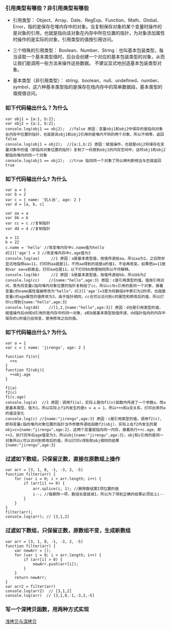 ### 引用类型有哪些？非引用类型有哪些
- 引用类型：
Object、Array、Date、RegExp、Function、Math、Global、Error，指的是保存在堆内存中的对象。当复制保存对象的某个变量时操作的是对象的引用，也就是指向该对象在内存中所在位置的指针，为对象添加属性时操作的是实际的对象，引用类型的值按引用访问。

- 三个特殊的引用类型：
Boolean、Number、String：也叫基本包装类型，每当读取一个基本类型值时，后台会创建一个对应的基本包装类型的对象，从而让我们能调用一些方法来操作这些数据。
不建议显式地创造基本包装类型对象。

- 基本类型（非引用类型）：
string、boolean、null、undefined、number、symbol，这六种基本类型指的是保存在栈内存中的简单数据段，基本类型的值按值访问。

### 如下代码输出什么？为什么
```
var obj1 = {a:1, b:2};
var obj2 = {a:1, b:2};
console.log(obj1 == obj2);  //false 原因：变量obj1和obj2中保存的是指向对象在内存中位置的指针，也就是说obj1和obj2引用的是堆内不同的两个对象，所以不相等，返回false
console.log(obj1 = obj2);  //{a:1,b:2} 原因：赋值操作，也就是obj2将储存在变量对象中的值（即指向对象位置的指针）复制了一份放到obj1的内存空间中，这时obj1和obj2都指向堆内的同一个对象
console.log(obj1 == obj2);  //true 指向同一个对象了所以再判断相当与否就返回true
```

### 如下代码输出什么? 为什么
```
var a = 1
var b = 2
var c = { name: '饥人谷', age: 2 }
var d = [a, b, c]

var aa = a
var bb = b
var cc = c //复制指针
var dd = d //复制指针

a = 11
b = 22
c.name = 'hello' //改变堆内存中c.name值为hello
d[2]['age'] = 3 //改变堆内存中c.age值为3
console.log(aa)     //1 原因：a是基本类型值，按值传递给aa，所以aa为1，之后除非显式地指明aa=11，打印的aa就是11，不然aa得到的就是a的值1，不会再改变。如果把a=11放到var aa=a前面去，打印aa也是11，以下打印bb原理相同所以不作解释。
console.log(bb)     //2 原因：b是基本类型值，按值传递给bb，所以bb为2
console.log(cc)    //{name:"hello",age:3} 原因：c是引用类型的值，值按引用访问，首先将变量c指向堆内对象位置的指针复制给了cc，所以cc与c引用的是同一个对象，接着变量c的name属性值被修改为"hello"，d[2]['age']=3意为将数组d中索引为2的项，也就是变量c的age属性的值修改为3，由于指针相同，cc也可以访问到c的属性和修改后的值，所以打印cc得到{name:"hello",age:3} 
console.log(dd)    //[1,2,{name:"hello",age:3}] 原因：d也是引用类型的值，赋值操作后dd和d引用的是内存中的同一对象，a和b是基本类型按值传递，dd指针指向的内存中保存的c的值已经改变，使用修改之后的值。
```
### 如下代码输出什么? 为什么
```
var a = 1
var c = { name: 'jirengu', age: 2 }

function f1(n){
  ++n
}
function f2(obj){
  ++obj.age
}

f1(a) 
f2(c) 
f1(c.age) 
console.log(a)  //1 原因：调用f1(a)，实际上是向f1(n)函数内传递了一个参数a，而a是基本类型，值为1，所以实际上f1内发生的是n = a = 1，所以++n和a没关系，打印出来的a的值没变化
console.log(c) //{name:"jirengu",age:3} 原因：c是引用类型的值，调用f2(c)，即将变量c指向堆内对象位置的指针当作参数传递给函数f2(obj)，实际上在f2内发生的是obj=c={name:"jirengu",age:2}，这两个变量就指向同一内存，接着执行++c.age，即++2，执行完毕后age值变为3，所以obj{name:"jirengu",age:3}，obj和c引用的是同一对象所以c可以访问到修改后的值，所以打印c得到和obj相同的结果{name:"jirengu",age:3}
```
### 过滤如下数组，只保留正数，直接在原数组上操作
```
var arr = [3, 1, 0, -1, -3, 2, -5]
function filter(arr) {
    for (var i = 0; i < arr.length; i++) {
        if (arr[i] <= 0) {
            arr.splice(i, 1); //删除数组第I项位置的值
            i--; //每删除一项，数组长度就减1，所以为了得到正确的结果必须加上i--
        }
    }
}
filter(arr);
console.log(arr); // [3,1,2]
```
### 过滤如下数组，只保留正数，原数组不变，生成新数组
```
var arr = [3, 1, 0, -1, -3, 2, -5]
function filter(arr) {
    var newArr = [];
    for (var i = 0; i < arr.length; i++) {
        if (arr[i] > 0) {
            newArr.push(arr[i]);
        }
    }
    return newArr;
}
var arr2 = filter(arr)
console.log(arr2)  // [3,1,2]
console.log(arr)  // [3,1,0,-1,-3,2,-5]
```
### 写一个深拷贝函数，用两种方式实现
[浅拷贝与深拷贝](http://www.jianshu.com/p/34af7f2f0d1f)